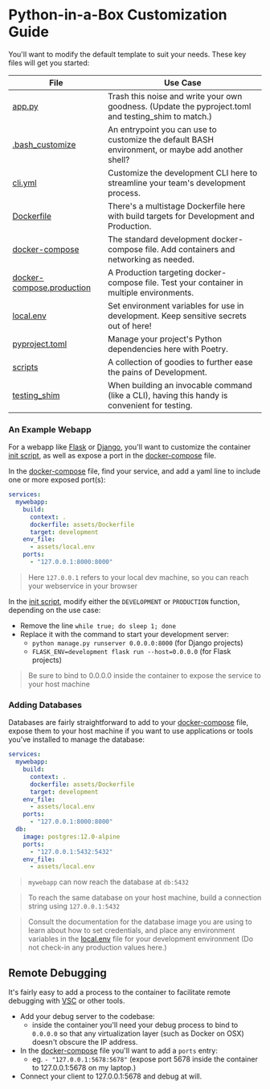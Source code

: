 # Python-in-a-Box Customization Guide

You'll want to modify the default template to suit your needs.  These key files will get you started:

| File                                                                                        | Use Case                                                                                              |                                                                                                  
|---------------------------------------------------------------------------------------------|-------------------------------------------------------------------------------------------------------|
| [app.py](../{{cookiecutter.project_slug}}/{{cookiecutter.project_slug}}/app.py)             | Trash this noise and write your own goodness.  (Update the pyproject.toml and testing_shim to match.) |
| [.bash_customize](../{{cookiecutter.project_slug}}/assets/.bash_customize)                  | An entrypoint you can use to customize the default BASH environment, or maybe add another shell?      |
| [cli.yml](../{{cookiecutter.project_slug}}/assets/cli.yml)                                  | Customize the development CLI here to streamline your team's development process.                     |
| [Dockerfile](../{{cookiecutter.project_slug}}/assets/Dockerfile)                            | There's a multistage Dockerfile here with build targets for Development and Production.               |
| [docker-compose](../{{cookiecutter.project_slug}}/docker-compose.yml)                       | The standard development docker-compose file.  Add containers and networking as needed.               |
| [docker-compose.production](../{{cookiecutter.project_slug}}/docker-compose.production.yml) | A Production targeting docker-compose file.  Test your container in multiple environments.            |
| [local.env](../{{cookiecutter.project_slug}}/assets/local.env)                              | Set environment variables for use in development.  Keep sensitive secrets out of here!                |
| [pyproject.toml](../{{cookiecutter.project_slug}}/pyproject.toml)                           | Manage your project's Python dependencies here with Poetry.                                           |
| [scripts](../{{cookiecutter.project_slug}}/scripts)                                         | A collection of goodies to further ease the pains of Development.                                     |
| [testing_shim](../{{cookiecutter.project_slug}}/testing_shim)                               | When building an invocable command (like a CLI), having this handy is convenient for testing.         |

### An Example Webapp

For a webapp like [Flask](https://flask.palletsprojects.com/) or [Django](https://www.djangoproject.com/), you'll want to customize the container [init script](../{{cookiecutter.project_slug}}/{{cookiecutter.project_slug}}/container_init.sh), as well as expose a port in the [docker-compose](../{{cookiecutter.project_slug}}/docker-compose.yml) file.

In the [docker-compose](../{{cookiecutter.project_slug}}/docker-compose.yml) file, find your service, and add a yaml line to include one or more exposed port(s):

```yaml
services:
  mywebapp:
    build:
      context: .
      dockerfile: assets/Dockerfile
      target: development
    env_file:
      - assets/local.env
    ports:
      - "127.0.0.1:8000:8000"
```

> Here `127.0.0.1` refers to your local dev machine, so you can reach your webservice in your browser

In the [init script](../{{cookiecutter.project_slug}}/{{cookiecutter.project_slug}}/container_init.sh), modify either the `DEVELOPMENT` or `PRODUCTION` function, depending on the use case:
- Remove the line `while true; do sleep 1; done`
- Replace it with the command to start your development server:
  - `python manage.py runserver 0.0.0.0:8000` (for Django projects)
  - `FLASK_ENV=development flask run --host=0.0.0.0` (for Flask projects)

> Be sure to bind to 0.0.0.0 inside the container to expose the service to your host machine

### Adding Databases

Databases are fairly straightforward to add to your [docker-compose](../{{cookiecutter.project_slug}}/docker-compose.yml) file, expose them to your host machine if you want to use applications or tools you've installed to manage the database:

```yaml
services:
  mywebapp:
    build:
      context: .
      dockerfile: assets/Dockerfile
      target: development
    env_file:
      - assets/local.env
    ports:
      - "127.0.0.1:8000:8000"
  db:
    image: postgres:12.0-alpine
    ports:
      - "127.0.0.1:5432:5432"
    env_file:
      - assets/local.env
```

> `mywebapp` can now reach the database at `db:5432`

> To reach the same database on your host machine, build a connection string using `127.0.0.1:5432` 

> Consult the documentation for the database image you are using to learn about how to set credentials, and place any environment variables in the [local.env](../{{cookiecutter.project_slug}}/assets/local.env) file for your development environment (Do not check-in any production values here.)

## Remote Debugging 

It's fairly easy to add a process to the container to facilitate remote debugging with [VSC](https://code.visualstudio.com/) or other tools.
- Add your debug server to the codebase:
  - inside the container you'll need your debug process to bind to `0.0.0.0` so that any virtualization layer (such as Docker on OSX) doesn't obscure the IP address.
- In the [docker-compose](../{{cookiecutter.project_slug}}/docker-compose.yml) file you'll want to add a `ports` entry:
  - eg. ```- "127.0.0.1:5678:5678"``` (expose port 5678 inside the container to 127.0.0.1:5678 on my laptop.)
- Connect your client to 127.0.0.1:5678 and debug at will.
